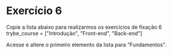 # Exercício 6
Copie a lista abaixo para realizarmos os exercícios de fixação 6
trybe_course = ["Introdução", "Front-end", "Back-end"]

Acesse e altere o primeiro elemento da lista para “Fundamentos”.
